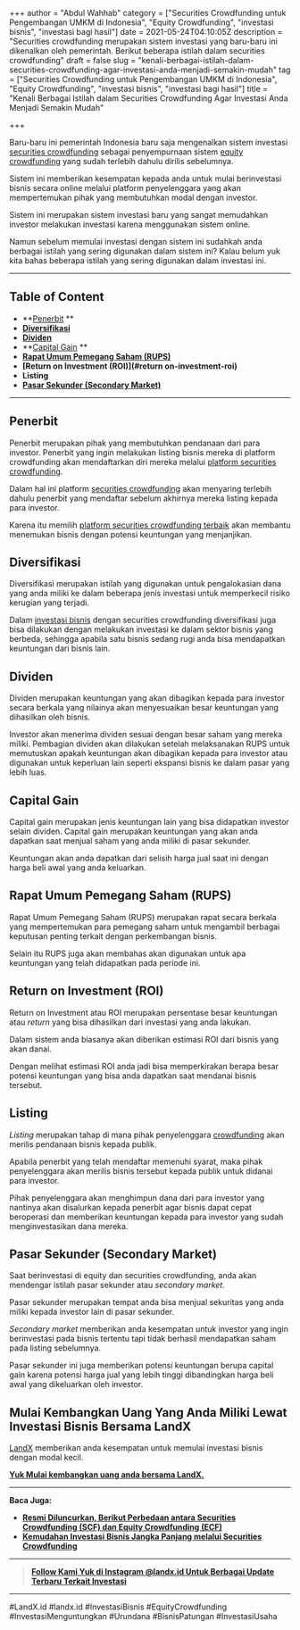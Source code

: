 +++
author = "Abdul Wahhab"
category = ["Securities Crowdfunding untuk Pengembangan UMKM di Indonesia", "Equity Crowdfunding", "investasi bisnis", "investasi bagi hasil"]
date = 2021-05-24T04:10:05Z
description = "Securities crowdfunding merupakan sistem investasi yang baru-baru ini dikenalkan oleh pemerintah. Berikut beberapa istilah dalam securities crowdfunding"
draft = false
slug = "kenali-berbagai-istilah-dalam-securities-crowdfunding-agar-investasi-anda-menjadi-semakin-mudah"
tag = ["Securities Crowdfunding untuk Pengembangan UMKM di Indonesia", "Equity Crowdfunding", "investasi bisnis", "investasi bagi hasil"]
title = "Kenali Berbagai Istilah dalam Securities Crowdfunding Agar Investasi Anda Menjadi Semakin Mudah"

+++


Baru-baru ini pemerintah Indonesia baru saja mengenalkan sistem investasi [securities crowdfunding](https://landx.id/) sebagai penyempurnaan sistem [equity crowdfunding](https://landx.id/) yang sudah terlebih dahulu dirilis sebelumnya.

Sistem ini memberikan kesempatan kepada anda untuk mulai berinvestasi bisnis secara online melalui platform penyelenggara yang akan mempertemukan pihak yang membutuhkan modal dengan investor.

Sistem ini merupakan sistem investasi baru yang sangat memudahkan investor melakukan investasi karena menggunakan sistem online.

Namun sebelum memulai investasi dengan sistem ini sudahkah anda berbagai istilah yang sering digunakan dalam sistem ini? Kalau belum yuk kita bahas beberapa istilah yang sering digunakan dalam investasi ini.

---

## Table of Content

* **[Penerbit](#penerbit ) **
* **[Diversifikasi](#diversifikasi )**
* **[Dividen](#dividen)**
* **[Capital Gain](#capital-gain ) **
* **[Rapat Umum Pemegang Saham (RUPS)](#rapat-umum-pemegang-saham-rups)**
* **[Return on Investment (ROI)](#return on-investment-roi)**
* **Listing**
* **[Pasar Sekunder (Secondary Market)](#pasar-sekunder-secondary-market)**

---

## Penerbit

Penerbit merupakan pihak yang membutuhkan pendanaan dari para investor. Penerbit yang ingin melakukan listing bisnis mereka di platform crowdfunding akan mendaftarkan diri mereka melalui [platform securities crowdfunding](https://landx.id/).

Dalam hal ini platform [securities crowdfunding](https://landx.id/) akan menyaring terlebih dahulu penerbit yang mendaftar sebelum akhirnya mereka listing kepada para investor.

Karena itu memilih [platform securities crowdfunding terbaik](https://landx.id/) akan membantu menemukan bisnis dengan potensi keuntungan yang menjanjikan.

## Diversifikasi

Diversifikasi merupakan istilah yang digunakan untuk pengalokasian dana yang anda miliki ke dalam beberapa jenis investasi untuk memperkecil risiko kerugian yang terjadi.

Dalam [investasi bisnis](https://landx.id/) dengan securities crowdfunding diversifikasi juga bisa dilakukan dengan melakukan investasi ke dalam sektor bisnis yang berbeda, sehingga apabila satu bisnis sedang rugi anda bisa mendapatkan keuntungan dari bisnis lain.

## Dividen

Dividen merupakan keuntungan yang akan dibagikan kepada para investor secara berkala yang nilainya akan menyesuaikan besar keuntungan yang dihasilkan oleh bisnis.

Investor akan menerima dividen sesuai dengan besar saham yang mereka miliki. Pembagian dividen akan dilakukan setelah melaksanakan RUPS untuk memutuskan apakah keuntungan akan dibagikan kepada para investor atau digunakan untuk keperluan lain seperti ekspansi bisnis ke dalam pasar yang lebih luas.

## Capital Gain

Capital gain merupakan jenis keuntungan lain yang bisa didapatkan investor selain dividen. Capital gain merupakan keuntungan yang akan anda dapatkan saat menjual saham yang anda miliki di pasar sekunder.

Keuntungan akan anda dapatkan dari selisih harga jual saat ini dengan harga beli awal yang anda keluarkan.

## Rapat Umum Pemegang Saham (RUPS)

Rapat Umum Pemegang Saham (RUPS) merupakan rapat  secara berkala yang mempertemukan para pemegang saham untuk mengambil berbagai keputusan penting terkait dengan perkembangan bisnis.

Selain itu RUPS juga akan membahas akan digunakan untuk apa keuntungan yang telah didapatkan pada periode ini.

## Return on Investment (ROI)

Return on Investment atau ROI merupakan persentase besar keuntungan atau _return_ yang bisa dihasilkan dari investasi yang anda lakukan.

Dalam sistem anda biasanya akan diberikan estimasi ROI dari bisnis yang akan danai.

Dengan melihat estimasi ROI anda jadi bisa memperkirakan berapa besar potensi keuntungan yang bisa anda dapatkan saat mendanai bisnis tersebut.

## Listing

_Listing_ merupakan tahap di mana pihak penyelenggara [crowdfunding](https://landx.id/) akan merilis pendanaan bisnis kepada publik.

Apabila penerbit yang telah mendaftar memenuhi syarat, maka pihak penyelenggara akan merilis bisnis tersebut kepada publik untuk didanai para investor.

Pihak penyelenggara akan menghimpun dana dari para investor yang nantinya akan disalurkan kepada penerbit agar bisnis dapat cepat beroperasi dan memberikan keuntungan kepada para investor yang sudah menginvestasikan dana mereka.

## Pasar Sekunder (Secondary Market)

Saat berinvestasi di equity dan securities crowdfunding, anda akan mendengar istilah pasar sekunder atau _secondary market._

Pasar sekunder merupakan tempat anda bisa menjual sekuritas yang anda miliki kepada investor lain di pasar sekunder.

_Secondary market_ memberikan anda kesempatan untuk investor yang ingin berinvestasi pada bisnis tertentu tapi tidak berhasil mendapatkan saham pada listing sebelumnya.

Pasar sekunder ini juga memberikan potensi keuntungan berupa capital gain karena potensi harga jual yang lebih tinggi dibandingkan harga beli awal yang dikeluarkan oleh investor.

## Mulai Kembangkan Uang Yang Anda Miliki Lewat Investasi Bisnis Bersama LandX

[LandX](https://landx.id/) memberikan anda kesempatan untuk memulai investasi bisnis dengan modal kecil.

**[Yuk Mulai kembangkan uang anda bersama LandX.](https://landx.id/)**

---

**Baca Juga:**

* **[Resmi Diluncurkan, Berikut Perbedaan antara Securities Crowdfunding (SCF) dan Equity Crowdfunding (ECF)](https://landx.id/blog/securities-crowdfunding-dan-equity-crowdfunding/)**
* **[Kemudahan Investasi Bisnis Jangka Panjang melalui Securities Crowdfunding](https://landx.id/blog/securities-crowdfunding/)**

---

> **[Follow Kami Yuk di Instagram @landx.id Untuk Berbagai Update Terbaru Terkait Investasi](https://www.instagram.com/landx.id/?utm_medium=copy_link)**

---

‌#LandX.id	#landx.id	#InvestasiBisnis	#EquityCrowdfunding	#InvestasiMenguntungkan	#Urundana	#BisnisPatungan	#InvestasiUsaha

